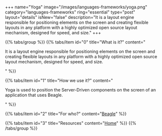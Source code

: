 +++
name="Yoga"
image="/images/languages-frameworks/yoga.png"
category="languages-frameworks"
ring="essential"
type="post"
layout="details"
isNew="false"
description="It is a layout engine responsible for positioning elements on the screen and creating flexible layouts in any platform with a highly optimized open source layout mechanism, designed for speed, and size."
+++

{{% tabs/group %}}
  {{% tabs/item id="0" title="What is it?" content="<p>It is a layout engine responsible for positioning elements on the screen and creating flexible layouts in any platform with a highly optimized open source layout mechanism, designed for speed, and size.</p>" %}}

  {{% tabs/item id="1" title="How we use it?" content="<p>Yoga is used to position the Server-Driven components on the screen of an application that uses Beagle.</p>" %}}

  {{% tabs/item id="2" title="For who?" content="<a href='https://usebeagle.io/' target='_blank'>Beagle</a>" %}}

  {{% tabs/item id="3" title="Resources" content="<a href='https://yogalayout.com/' target='_blank'>Home</a>" %}}
{{% /tabs/group %}}
